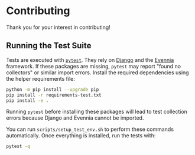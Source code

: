 # Contributing

Thank you for your interest in contributing!

## Running the Test Suite

Tests are executed with [`pytest`](https://docs.pytest.org/). They rely on
[Django](https://www.djangoproject.com/) and the [Evennia](https://www.evennia.com/) framework.
If these packages are missing, `pytest` may report "found no collectors" or
similar import errors. Install the required dependencies using the helper
requirements file:

```bash
python -m pip install --upgrade pip
pip install -r requirements-test.txt
pip install -e .
```
Running `pytest` before installing these packages will lead to test
collection errors because Django and Evennia cannot be imported.

You can run `scripts/setup_test_env.sh` to perform these commands
automatically. Once everything is installed, run the tests with:

```bash
pytest -q
```

